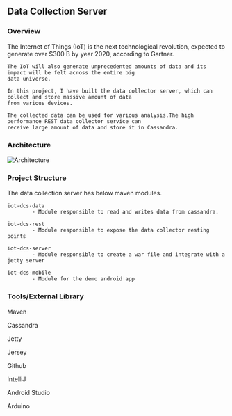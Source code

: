 <h2>Data Collection Server</h2>


<h3>Overview</h3>
	The Internet of Things (IoT) is the next technological revolution, expected to generate over $300 B by year 2020, 
	according to Gartner.

	The IoT will also generate unprecedented amounts of data and its impact will be felt across the entire big 
	data universe.

	In this project, I have built the data collector server, which can collect and store massive amount of data 
	from various devices. 
	
	The collected data can be used for various analysis.The high performance REST data collector service can 
	receive large amount of data and store it in Cassandra.
	
<h3>Architecture</h3>

![Architecture](https://cloud.githubusercontent.com/assets/16579865/15662865/761798c2-26a9-11e6-9b9f-bcd5022db19b.png "Architeture Image")


<h3>Project Structure</h3>
        The data collection server has below maven modules.

	iot-dcs-data
      		- Module responsible to read and writes data from cassandra.

   	iot-dcs-rest
      		- Module responsible to expose the data collector resting points

   	iot-dcs-server
      		- Module responsible to create a war file and integrate with a jetty server
    
   	iot-dcs-mobile
      		- Module for the demo android app

<h3>Tools/External Library</h3>

   Maven

   Cassandra

   Jetty

   Jersey

   Github

   IntelliJ

   Android Studio

   Arduino 
   

